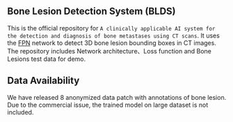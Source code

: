 ## Bone Lesion Detection System (BLDS)
This is the official repository for `A clinically applicable AI system for the detection and diagnosis of bone metastases using CT scans`. It uses the [FPN](https://arxiv.org/abs/1612.03144) network to detect 3D bone lesion bounding boxes in CT images. The repository includes Network architecture、Loss function and Bone Lesions test data for demo.

## Data Availability
We have released 8 anonymized data patch with annotations of bone lesion.  
Due to the commercial issue, the trained model on large dataset is not included.
